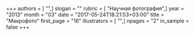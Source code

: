 +++
authors = [ "",]
slogan = ""
rubric = [ "Научная фотография",]
year = "2013"
month = "03"
date = "2017-05-24T18:21:53+03:00"
title = "Макрофото"
first_page = "16"
illustrators = [ "",]
npages = "2"
in_sample = false
+++
